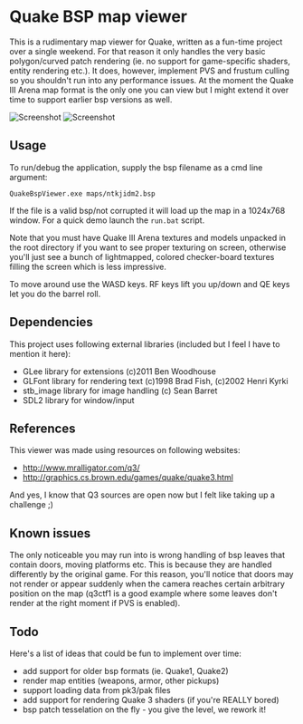 Quake BSP map viewer
================

This is a rudimentary map viewer for Quake, written as a fun-time project over a single weekend. For that reason it only handles the very basic polygon/curved patch rendering (ie. no support for game-specific shaders, entity rendering etc.). It does, however, implement PVS and frustum culling so you shouldn't run into any performance issues. At the moment the Quake III Arena map format is the only one you can view but I might extend it over time to support earlier bsp versions as well.

![Screenshot](http://kondrak.info/images/qbsp/qbsp1.png?raw=true)
![Screenshot](http://kondrak.info/images/qbsp/qbsp3.png?raw=true)

Usage
-----
To run/debug the application, supply the bsp filename as a cmd line argument:

<code>QuakeBspViewer.exe maps/ntkjidm2.bsp</code>

If the file is a valid bsp/not corrupted it will load up the map in a 1024x768 window. For a quick demo launch the <code>run.bat</code> script.

Note that you must have Quake III Arena textures and models unpacked in the root directory if you want to see proper texturing on screen, otherwise you'll just see a bunch of lightmapped, colored checker-board textures filling the screen which is less impressive.

To move around use the WASD keys. RF keys lift you up/down and QE keys let you do the barrel roll.


Dependencies
-------
This project uses following external libraries (included but I feel I have to mention it here):

- GLee library for extensions (c)2011 Ben Woodhouse
- GLFont library for rendering text (c)1998 Brad Fish, (c)2002 Henri Kyrki
- stb_image library for image handling (c) Sean Barret
- SDL2 library for window/input 


References
-------
This viewer was made using resources on following websites:
- http://www.mralligator.com/q3/
- http://graphics.cs.brown.edu/games/quake/quake3.html

And yes, I know that Q3 sources are open now but I felt like taking up a challenge ;)


Known issues
-------
The only noticeable you may run into is wrong handling of bsp leaves that contain doors, moving platforms etc. This is because they are handled differently by the original game. For this reason, you'll notice that doors may not render or appear suddenly when the camera reaches certain arbitrary position on the map (q3ctf1 is a good example where some leaves don't render at the right moment if PVS is enabled). 


Todo
----
Here's a list of ideas that could be fun to implement over time:

- add support for older bsp formats (ie. Quake1, Quake2)
- render map entities (weapons, armor, other pickups)
- support loading data from pk3/pak files
- add support for rendering Quake 3 shaders (if you're REALLY bored)
- bsp patch tesselation on the fly - you give the level, we rework it!
